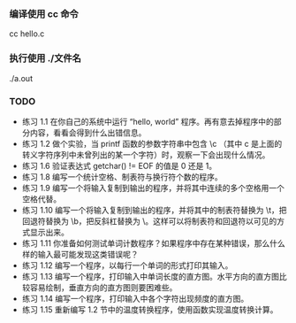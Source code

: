 ### 编译使用 cc 命令
cc hello.c

### 执行使用 ./文件名
./a.out

### TODO
*  练习 1.1 在你自己的系统中运行 “hello, world” 程序。再有意去掉程序中的部分内容，看看会得到什么出错信息。
*  练习 1.2 做个实验，当 printf 函数的参数字符串中包含 \c （其中 c 是上面的转义字符序列中未曾列出的某一个字符）时，观察一下会出现什么情况。
*  练习 1.6 验证表达式 getchar() != EOF 的值是 0 还是 1。
*  练习 1.8 编写一个统计空格、制表符与换行符个数的程序。
*  练习 1.9 编写一个将输入复制到输出的程序，并将其中连续的多个空格用一个空格代替。
*  练习 1.10 编写一个将输入复制到输出的程序，并将其中的制表符替换为 \t，把回退符替换为 \b，把反斜杠替换为 \\。这样可以将制表符和回退符以可见的方式显示出来。
*  练习 1.11 你准备如何测试单词计数程序？如果程序中存在某种错误，那么什么样的输入最可能发现这类错误呢？
*  练习 1.12 编写一个程序，以每行一个单词的形式打印其输入。
*  练习 1.13 编写一个程序，打印输入中单词长度的直方图。水平方向的直方图比较容易绘制，垂直方向的直方图则要困难些。
*  练习 1.14 编写一个程序，打印输入中各个字符出现频度的直方图。
*  练习 1.15 重新编写 1.2 节中的温度转换程序，使用函数实现温度转换计算。